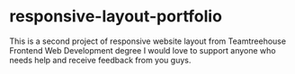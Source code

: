 # responsive-layout-portfolio
This is a second project of responsive website layout from Teamtreehouse Frontend Web Development degree
I would love to support anyone who needs help and receive feedback from you guys.
